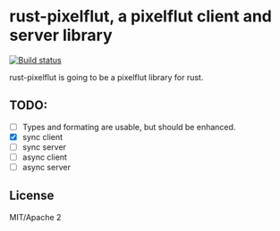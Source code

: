 # rust-pixelflut, a pixelflut client and server library

[![Build status](https://api.travis-ci.org/rappet/rust-pixelflut.png)](https://travis-ci.org/rappet/rust-pixelflut)


rust-pixelflut is going to be a pixelflut library for rust.

## TODO:
- [ ] Types and formating are usable, but should be enhanced.
- [X] sync client
- [ ] sync server
- [ ] async client
- [ ] async server

## License

MIT/Apache 2

